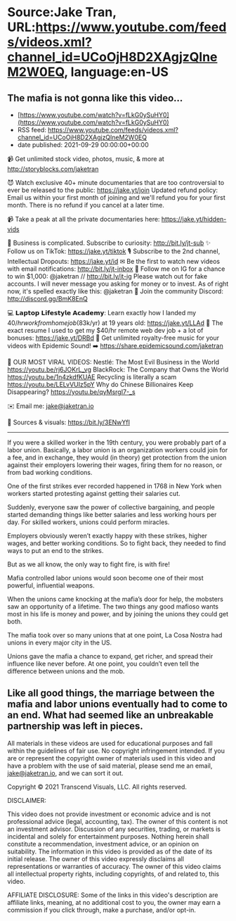# Source:Jake Tran, URL:https://www.youtube.com/feeds/videos.xml?channel_id=UCoOjH8D2XAgjzQlneM2W0EQ, language:en-US

## The mafia is not gonna like this video...
 - [https://www.youtube.com/watch?v=fLkG0ySuHY0](https://www.youtube.com/watch?v=fLkG0ySuHY0)
 - RSS feed: https://www.youtube.com/feeds/videos.xml?channel_id=UCoOjH8D2XAgjzQlneM2W0EQ
 - date published: 2021-09-29 00:00:00+00:00

📹 Get unlimited stock video, photos, music, & more at http://storyblocks.com/jaketran

😈 Watch exclusive 40+ minute documentaries that are too controversial to ever be released to the public: https://jake.yt/join
Updated refund policy: Email us within your first month of joining and we'll refund you for your first month. There is no refund if you cancel at a later time. 

📹 Take a peak at all the private documentaries here: https://jake.yt/hidden-vids

🎥 Business is complicated. Subscribe to curiosity: http://bit.ly/jt-sub
✨ Follow us on TikTok: https://jake.yt/tiktok
🎙️ Subscribe to the 2nd channel, Intellectual Dropouts: https://jake.yt/id
✉ Be the first to watch new videos with email notifications: http://bit.ly/jt-inbox
📸 Follow me on IG for a chance to win $1,000: @jaketran // http://bit.ly/jt-ig
Please watch out for fake accounts. I will never message you asking for money or to invest. As of right now, it's spelled exactly like this: @jaketran
💬 Join the community Discord: http://discord.gg/BmK8EnQ

💻 𝗟𝗮𝗽𝘁𝗼𝗽 𝗟𝗶𝗳𝗲𝘀𝘁𝘆𝗹𝗲 𝗔𝗰𝗮𝗱𝗲𝗺𝘆: Learn exactly how I landed my $40/hr work from home job ($83k/yr) at 19 years old: https://jake.yt/LLAd
📜 The exact resume I used to get my $40/hr remote web dev job + a lot of bonuses: https://jake.yt/DRBd
🎵 Get unlimited royalty-free music for your videos with Epidemic Sound! ➡️ https://share.epidemicsound.com/jaketran

🍿 OUR MOST VIRAL VIDEOS: 
Nestlé: The Most Evil Business in the World https://youtu.be/rj6JOKrL_vg
BlackRock: The Company that Owns the World https://youtu.be/1n4zkdfKUAE
Recycling is literally a scam https://youtu.be/LELvVUIz5pY
Why do Chinese Billionaires Keep Disappearing? https://youtu.be/qyMsrgI7-_s

✉️ Email me: jake@jaketran.io

📰 Sources & visuals: https://bit.ly/3ENwYfI

-----------------------
If you were a skilled worker in the 19th century, you were probably part of a labor union. Basically, a labor union is an organization workers could join for a fee, and in exchange, they would (in theory) get protection from the union against their employers lowering their wages, firing them for no reason, or from bad working conditions. 

One of the first strikes ever recorded happened in 1768 in New York when workers started protesting against getting their salaries cut. 

Suddenly, everyone saw the power of collective bargaining, and people started demanding things like better salaries and less working hours per day. For skilled workers, unions could perform miracles. 

Employers obviously weren’t exactly happy with these strikes, higher wages, and better working conditions. So to fight back, they needed to find ways to put an end to the strikes.

But as we all know, the only way to fight fire, is with fire! 

Mafia controlled labor unions would soon become one of their most powerful, influential weapons.

When the unions came knocking at the mafia’s door for help, the mobsters saw an opportunity of a lifetime. The two things any good mafioso wants most in his life is money and power, and by joining the unions they could get both. 

The mafia took over so many unions that at one point, La Cosa Nostra had unions in every major city in the US.

Unions gave the mafia a chance to expand, get richer, and spread their influence like never before. At one point, you couldn’t even tell the difference between unions and the mob.

Like all good things, the marriage between the mafia and labor unions eventually had to come to an end. What had seemed like an unbreakable partnership was left in pieces.
-----------------------

All materials in these videos are used for educational purposes and fall within the guidelines of fair use. No copyright infringement intended. If you are or represent the copyright owner of materials used in this video and have a problem with the use of said material, please send me an email, jake@jaketran.io, and we can sort it out.

Copyright © 2021 Transcend Visuals, LLC. All rights reserved.

DISCLAIMER:

This video does not provide investment or economic advice and is not professional advice (legal, accounting, tax).  The owner of this content is not an investment advisor.  Discussion of any securities, trading, or markets is incidental and solely for entertainment purposes.  Nothing herein shall constitute a recommendation, investment advice, or an opinion on suitability.  The information in this video is provided as of the date of its initial release.  The owner of this video expressly disclaims all representations or warranties of accuracy.  The owner of this video claims all intellectual property rights, including copyrights, of and related to, this video.

AFFILIATE DISCLOSURE: Some of the links in this video's description are affiliate links, meaning, at no additional cost to you, the owner may earn a commission if you click through, make a purchase, and/or opt-in.

